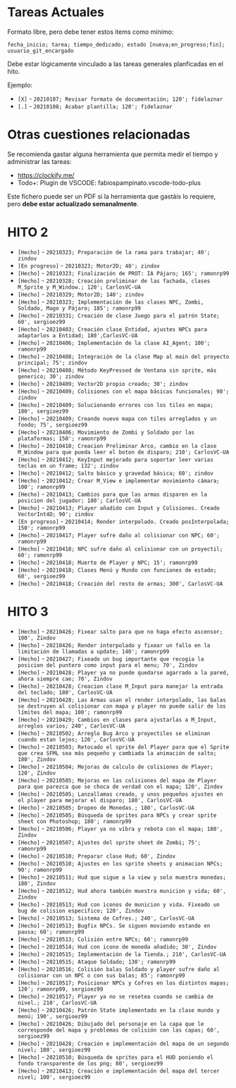# Tareas Actuales
Formato libre, pero debe tener estos items como mínimo:

`fecha_inicio; tarea; tiempo_dedicado; estado [nueva;en_progreso;fin]; usuario_git_encargado`

Debe estar lógicamente vinculado a las tareas generales planficadas en el hito.

Ejemplo:

* `[X]` - `20210107; Revisar formato de documentación; 120'; fidelaznar`
* `[.]` - `20210108; Acabar plantilla; 120'; fidelaznar`

# Otras cuestiones relacionadas
Se recomienda gastar alguna herramienta que permita medir el tiempo y administrar las tareas:

* https://clockify.me/
* Todo+: Plugin de VSCODE: fabiospampinato.vscode-todo-plus

Este fichero puede ser un PDF si la herramienta que gastáis lo requiere, pero **debe estar actualizado semanalmente**.


# HITO 2

* `[Hecho]` - `20210323; Preparación de la rama para trabajar; 40'; zindov`
* `[En progreso]` - `20210323; Motor2D; 40'; zindov`
* `[Hecho]` - `20210323; Finalización de PROT: IA Pájaro; 165'; ramonrp99`
* `[Hecho]` - `20210328; Creación preliminar de las fachada, clases M_Sprite y M_Window.; 120'; CarlosVC-UA`
* `[Hecho]` - `20210329; Motor2D; 140'; zindov`
* `[Hecho]` - `20210323; Implementación de las clases NPC, Zombi, Soldado, Mago y Pájaro; 185'; ramonrp99`
* `[Hecho]` - `20210331; Creación de clase Juego para el patrón State; 60', sergioez99`
* `[Hecho]` - `20210403; Creación clase Entidad, ajustes NPCs para adaptarlos a Entidad; 180',CarlosVC-UA`
* `[Hecho]` - `20210406; Implementación de la clase AI_Agent; 100'; ramonrp99`
* `[Hecho]` - `20210408; Integración de la clase Map al main del proyecto principal; 75'; zindov`
* `[Hecho]` - `20210408; Método KeyPressed de Ventana sin sprite, más generico; 30'; zindov`
* `[Hecho]` - `20210409; Vector2D propio creado; 30'; zindov`
* `[Hecho]` - `20210409; Colisiones con el mapa básicas funcionales; 90'; zindov`
* `[Hecho]` - `20210409; Solucionando errores con los tiles en mapa; 180', sergioez99`
* `[Hecho]` - `20210409; Creando nuevo mapa con tiles arreglados y un fondo; 75', sergioez99`
* `[Hecho]` - `20210406; Movimiento de Zombi y Soldado por las plataformas; 150'; ramonrp99`
* `[Hecho]` - `20210410; Creacion Preliminar Arco, cambio en la clase M_Window para que pueda leer el boton de disparo; 210'; CarlosVC-UA`
* `[Hecho]` - `20210412; KeyInput mejorado para soportar leer varias teclas en un frame; 132'; zindov`
* `[Hecho]` - `20210412; Salto básico y gravedad básica; 60'; zindov`
* `[Hecho]` - `20210412; Crear M_View e implementar movimiento cámara; 100'; ramonrp99`
* `[Hecho]` - `20210413; Cambios para que las armas disparen en la posicion del jugador; 180'; CarlosVC-UA`
* `[Hecho]` - `20210413; Player añadido con Input y Colisiones. Creado VectorInt4D; 90'; zindov`
* `[En progreso]` - `20210414; Render interpolado. Creado posInterpolada; 150'; ramonrp99`
* `[Hecho]` - `20210417; Player sufre daño al colisionar con NPC; 60'; ramonrp99`
* `[Hecho]` - `20210418; NPC sufre daño al colisionar con un proyectil; 60'; ramonrp99`
* `[Hecho]` - `20210418; Muerte de Player y NPC; 15'; ramonrp99`
* `[Hecho]` - `20210418; Clases Menú y Mundo con funciones de estado; 60', sergioez99`
* `[Hecho]` - `20210418; Creación del resto de armas; 300', CarlosVC-UA`

# HITO 3

* `[Hecho]` - `20210426; Fixear salto para que no haga efecto ascensor; 100', Zindov` 
* `[Hecho]` - `20210426; Render interpolado y fixear un fallo en la limitación de llamadas a update; 140'; ramonrp99`
* `[Hecho]` - `20210427; Fixeado un bug importante que recogia la posicion del puntero como input para el menu; 70', Zindov` 
* `[Hecho]` - `20210428; Player ya no puede quedarse agarrado a la pared, ahora siempre cae; 70', Zindov` 
* `[Hecho]` - `20210428; Creacion clase M_Input para manejar la entrada del teclado; 180', CarlosVC-UA`
* `[Hecho]` - `20210428; Las Armas usan el render interpolado, las balas se destruyen al colisionar con mapa y player no puede salir de los límites del mapa; 100'; ramonrp99`
* `[Hecho]` - `20210429; Cambios en clases para ajustarlas a M_Input, arreglos varios; 240', CarlosVC-UA`
* `[Hecho]` - `20210502; Arreglo Bug Arco y proyectiles se eliminan cuando estan lejos; 120', CarlosVC-UA`
* `[Hecho]` - `20210503; Retocado el sprite del Player para que el Sprite que crea SFML sea más pequeño y cambiada la animación de salto; 180', Zindov`
* `[Hecho]` - `20210504; Mejoras de calculo de colisiones de Player; 120', Zindov`
* `[Hecho]` - `20210505; Mejoras en las colisiones del mapa de Player para que parezca que se choca de verdad con el mapa; 120', Zindov`
* `[Hecho]` - `20210505; Lanzallamas creado, y unos pequeños ajustes en el player para mejorar el disparo; 180', CarlosVC-UA`
* `[Hecho]` - `20210505; Dropeo de Monedas.; 180', CarlosVC-UA`
* `[Hecho]` - `20210505; Búsqueda de sprites para NPCs y crear sprite sheet con Photoshop; 180'; ramonrp99`
* `[Hecho]` - `20210506; Player ya no vibra y rebota con el mapa; 180', Zindov`
* `[Hecho]` - `20210507; Ajustes del sprite sheet de Zombi; 75'; ramonrp99`
* `[Hecho]` - `20210510; Preparar clase Hud; 60', Zindov`
* `[Hecho]` - `20210510; Ajustes en los sprite sheets y animacion NPCs; 90'; ramonrp99`
* `[Hecho]` - `20210511; Hud que sigue a la view y solo muestra monedas; 180', Zindov`
* `[Hecho]` - `20210512; Hud ahora también muestra municion y vida; 60', Zindov`
* `[Hecho]` - `20210513; Hud con iconos de municion y vida. Fixeado un bug de colision especifico; 120', Zindov`
* `[Hecho]` - `20210513; Sistema de Cofres.; 240', CarlosVC-UA`
* `[Hecho]` - `20210513; Bugfix NPCs. Se siguen moviendo estando en pausa; 60'; ramonrp99`
* `[Hecho]` - `20210513; Colisión entre NPCs; 60'; ramonrp99`
* `[Hecho]` - `20210514; Hud con icono de moneda añadido; 30', Zindov`
* `[Hecho]` - `20210515; Implementación de la Tienda.; 210', CarlosVC-UA`
* `[Hecho]` - `20210515; Ataque Soldado; 130'; ramonrp99`
* `[Hecho]` - `20210516; Colisión balas Soldado y player sufre daño al colisionar con un NPC o con sus balas; 85'; ramonrp99`
* `[Hecho]` - `20210517; Posicionar NPCs y Cofres en los distintos mapas; 120'; ramonrp99, sergioez99`
* `[Hecho]` - `20210517; Player ya no se resetea cuando se cambia de nivel.; 210', CarlosVC-UA`
* `[Hecho]` - `20210426; Patrón State implementado en la clase mundo y menú; 190', sergioez99`
* `[Hecho]` - `20210426; Dibujado del personaje en la capa que le corresponde del mapa y problemas de colisión con las capas; 60', sergioez99`
* `[Hecho]` - `20210428; Creación e implementación del mapa de un segundo nivel; 180', sergioez99`
* `[Hecho]` - `20210510; Búsqueda de sprites para el HUD poniendo el fondo transparente de los png; 80', sergioez99`
* `[Hecho]` - `20210413; Creación e implementación del mapa del tercer nivel; 100', sergioez99`
